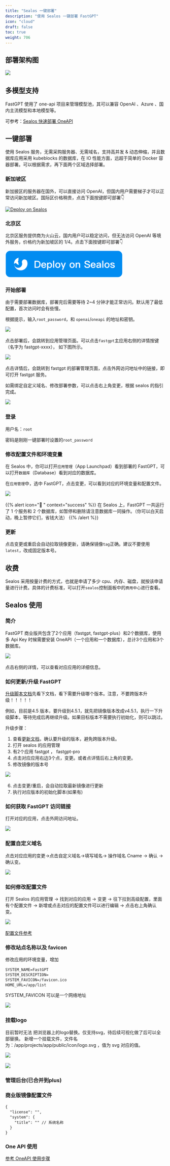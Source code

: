 ```yaml
---
title: "Sealos 一键部署"
description: "使用 Sealos 一键部署 FastGPT"
icon: "cloud"
draft: false
toc: true
weight: 706
---
```


## 部署架构图

![](/imgs/sealos-fastgpt.webp)

## 多模型支持

FastGPT 使用了 one-api 项目来管理模型池，其可以兼容 OpenAI 、Azure 、国内主流模型和本地模型等。

可参考：[Sealos 快速部署 OneAPI](/docs/development/modelconfig/one-api)


## 一键部署

使用 Sealos 服务，无需采购服务器、无需域名，支持高并发 & 动态伸缩，并且数据库应用采用 kubeblocks 的数据库，在 IO 性能方面，远超于简单的 Docker 容器部署。可以根据需求，再下面两个区域选择部署。

### 新加坡区

新加披区的服务器在国外，可以直接访问 OpenAI，但国内用户需要梯子才可以正常访问新加坡区。国际区价格稍贵，点击下面按键即可部署👇

<a href="https://template.cloud.sealos.io/deploy?templateName=fastgpt" rel="external" target="_blank"><img src="https://cdn.jsdelivr.net/gh/labring-actions/templates@main/Deploy-on-Sealos.svg" alt="Deploy on Sealos"/></a>

### 北京区

北京区服务提供商为火山云，国内用户可以稳定访问，但无法访问 OpenAI 等境外服务，价格约为新加坡区的 1/4。点击下面按键即可部署👇

<a href="https://bja.sealos.run/?openapp=system-template%3FtemplateName%3Dfastgpt" rel="external" target="_blank"><img src="https://raw.githubusercontent.com/labring-actions/templates/main/Deploy-on-Sealos.svg" alt="Deploy on Sealos"/></a>

### 开始部署

由于需要部署数据库，部署完后需要等待 2~4 分钟才能正常访问。默认用了最低配置，首次访问时会有些慢。

根据提示，输入`root_password`，和 `openai`/`oneapi` 的地址和密钥。

![](/imgs/sealos1.png)

点击部署后，会跳转到应用管理页面。可以点击`fastgpt`主应用右侧的详情按键（名字为 fastgpt-xxxx）， 如下图所示。

![](/imgs/sealos-deploy1.jpg)

点击详情后，会跳转到 fastgpt 的部署管理页面，点击外网访问地址中的链接，即可打开 fastgpt 服务。

如需绑定自定义域名、修改部署参数，可以点击右上角变更，根据 sealos 的指引完成。

![](/imgs/sealos2.png)

### 登录

用户名：`root`

密码是刚刚一键部署时设置的`root_password`

### 修改配置文件和环境变量

在 Sealos 中，你可以打开`应用管理`（App Launchpad）看到部署的 FastGPT，可以打开`数据库`（Database）看到对应的数据库。

在`应用管理`中，选中 FastGPT，点击变更，可以看到对应的环境变量和配置文件。

![](/imgs/fastgptonsealos1.png)

{{% alert icon="🤖 " context="success" %}}
在 Sealos 上，FastGPT 一共运行了 1 个服务和 2 个数据库，如暂停和删除请注意数据库一同操作。（你可以白天启动，晚上暂停它们，省钱大法）
{{% /alert %}}

### 更新

点击变更或重启会自动拉取镜像更新，请确保镜像`tag`正确。建议不要使用`latest`，改成固定版本号。

## 收费

Sealos 采用按量计费的方式，也就是申请了多少 cpu、内存、磁盘，就按该申请量进行计费。具体的计费标准，可以打开`sealos`控制面板中的`费用中心`进行查看。

## Sealos 使用

### 简介

FastGPT 商业版共包含了2个应用（fastgpt, fastgpt-plus）和2个数据库，使用多 Api Key 时候需要安装 OneAPI（一个应用和一个数据库），总计3个应用和3个数据库。

![](/imgs/onSealos1.png)

点击右侧的详情，可以查看对应应用的详细信息。

### 如何更新/升级 FastGPT
[升级脚本文档](https://doc.tryfastgpt.ai/docs/development/upgrading/)先看下文档，看下需要升级哪个版本。注意，不要跨版本升级！！！！！

例如，目前是4.5 版本，要升级到4.5.1，就先把镜像版本改成v4.5.1，执行一下升级脚本，等待完成后再继续升级。如果目标版本不需要执行初始化，则可以跳过。

升级步骤：

1. 查看[更新文档](/docs/development/upgrading/intro/)，确认要升级的版本，避免跨版本升级。
2. 打开 sealos 的应用管理
3. 有2个应用 fastgpt ， fastgpt-pro
4. 点击对应应用右边3个点，变更。或者点详情后右上角的变更。
5. 修改镜像的版本号

![](/imgs/onsealos2.png)

6. 点击变更/重启，会自动拉取最新镜像进行更新
7. 执行对应版本的初始化脚本(如果有)

### 如何获取 FastGPT 访问链接

打开对应的应用，点击外网访问地址。

![](/imgs/onsealos3.png)

### 配置自定义域名

点击对应应用的变更->点击自定义域名->填写域名-> 操作域名 Cname -> 确认 -> 确认变。

![](/imgs/onsealos4.png)

### 如何修改配置文件

打开 Sealos 的应用管理 -> 找到对应的应用 -> 变更 -> 往下拉到高级配置，里面有个配置文件 -> 新增或点击对应的配置文件可以进行编辑 -> 点击右上角确认变。

![](/imgs/onsealos5.png)

[配置文件参考](https://doc.tryfastgpt.ai/docs/development/configuration/)

### 修改站点名称以及 favicon
修改应用的环境变量，增加

```
SYSTEM_NAME=FastGPT
SYSTEM_DESCRIPTION=
SYSTEM_FAVICON=/favicon.ico
HOME_URL=/app/list
```

SYSTEM_FAVICON 可以是一个网络地址

![](/imgs/onsealos6.png)

### 挂载logo
目前暂时无法 把浏览器上的logo替换。仅支持svg，待后续可视化做了后可以全部替换。
新增一个挂载文件，文件名为：/app/projects/app/public/icon/logo.svg ，值为 svg 对应的值。

![](/imgs/onsealos7.png)

![](/imgs/onsealos8.png)

### 管理后台(已合并到plus)

### 商业版镜像配置文件

```
{
  "license": "",
  "system": {
    "title": "" // 系统名称
  }
}
```

### One API 使用

[参考 OneAPI 使用步骤](/docs/development/modelconfig/one-api/)